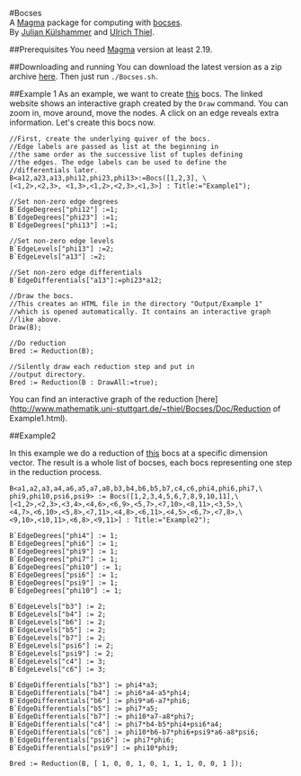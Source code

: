 #Bocses  
A [Magma](http://magma.maths.usyd.edu.au) package for computing with [bocses](https://arxiv.org/abs/1601.03899).  
By [Julian Külshammer](http://www.iaz.uni-stuttgart.de/LstAGeoAlg/Kuelshammer/) and [Ulrich Thiel](http://www.mathematik.uni-stuttgart.de/~thiel/).


##Prerequisites
You need [Magma](http://magma.maths.usyd.edu.au) version at least 2.19. 

##Downloading and running
You can download the latest version as a zip archive [here](https://bitbucket.org/ulthiel/bocses/downloads). Then just run ```./Bocses.sh```.

##Example 1
As an example, we want to create [this](http://www.mathematik.uni-stuttgart.de/~thiel/Bocses/Doc/Example1.html) bocs. The linked website shows an interactive graph created by the ```Draw``` command. You can zoom in, move around, move the nodes. A click on an edge reveals extra information. Let's create this bocs now.

```text
//First, create the underlying quiver of the bocs.
//Edge labels are passed as list at the beginning in
//the same order as the successive list of tuples defining
//the edges. The edge labels can be used to define the
//differentials later.
B<a12,a23,a13,phi12,phi23,phi13>:=Bocs([1,2,3], \
[<1,2>,<2,3>, <1,3>,<1,2>,<2,3>,<1,3>] : Title:="Example1"); 

//Set non-zero edge degrees
B`EdgeDegrees["phi12"] :=1;
B`EdgeDegrees["phi23"] :=1;
B`EdgeDegrees["phi13"] :=1;

//Set non-zero edge levels
B`EdgeLevels["phi13"] :=2;
B`EdgeLevels["a13"] :=2;

//Set non-zero edge differentials
B`EdgeDifferentials["a13"]:=phi23*a12;

//Draw the bocs.
//This creates an HTML file in the directory "Output/Example 1"
//which is opened automatically. It contains an interactive graph
//like above.
Draw(B);

//Do reduction
Bred := Reduction(B);

//Silently draw each reduction step and put in 
//output directory.
Bred := Reduction(B : DrawAll:=true);
```

You can find an interactive graph of the reduction [here](http://www.mathematik.uni-stuttgart.de/~thiel/Bocses/Doc/Reduction of Example1.html).


##Example2

In this example we do a reduction of [this](http://www.mathematik.uni-stuttgart.de/~thiel/Bocses/Doc/Example2.html) bocs at a specific dimension vector. The result is a whole list of bocses, each bocs representing one step in the reduction process.

```text
B<a1,a2,a3,a4,a6,a5,a7,a8,b3,b4,b6,b5,b7,c4,c6,phi4,phi6,phi7,\
phi9,phi10,psi6,psi9> := Bocs([1,2,3,4,5,6,7,8,9,10,11],\
[<1,2>,<2,3>,<3,4>,<4,6>,<6,9>,<5,7>,<7,10>,<8,11>,<3,5>,\
<4,7>,<6,10>,<5,8>,<7,11>,<4,8>,<6,11>,<4,5>,<6,7>,<7,8>,\
<9,10>,<10,11>,<6,8>,<9,11>] : Title:="Example2");

B`EdgeDegrees["phi4"] := 1;
B`EdgeDegrees["phi6"] := 1;
B`EdgeDegrees["phi9"] := 1;
B`EdgeDegrees["phi7"] := 1;
B`EdgeDegrees["phi10"] := 1;
B`EdgeDegrees["psi6"] := 1;
B`EdgeDegrees["psi9"] := 1;
B`EdgeDegrees["phi10"] := 1;

B`EdgeLevels["b3"] := 2;
B`EdgeLevels["b4"] := 2;
B`EdgeLevels["b6"] := 2;
B`EdgeLevels["b5"] := 2;
B`EdgeLevels["b7"] := 2;
B`EdgeLevels["psi6"] := 2;
B`EdgeLevels["psi9"] := 2;
B`EdgeLevels["c4"] := 3;
B`EdgeLevels["c6"] := 3;

B`EdgeDifferentials["b3"] := phi4*a3;
B`EdgeDifferentials["b4"] := phi6*a4-a5*phi4;
B`EdgeDifferentials["b6"] := phi9*a6-a7*phi6;
B`EdgeDifferentials["b5"] := phi7*a5;
B`EdgeDifferentials["b7"] := phi10*a7-a8*phi7;
B`EdgeDifferentials["c4"] := phi7*b4-b5*phi4+psi6*a4;
B`EdgeDifferentials["c6"] := phi10*b6-b7*phi6+psi9*a6-a8*psi6;
B`EdgeDifferentials["psi6"] := phi7*phi6;
B`EdgeDifferentials["psi9"] := phi10*phi9;

Bred := Reduction(B, [ 1, 0, 0, 1, 0, 1, 1, 1, 0, 0, 1 ]);
```

